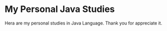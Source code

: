 # My Personal Java Studies

Hera are my personal studies in Java Language. Thank you for appreciate it.